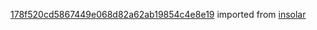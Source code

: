 [178f520cd5867449e068d82a62ab19854c4e8e19](https://github.com/insolar/insolar/commit/178f520cd5867449e068d82a62ab19854c4e8e19) imported from [insolar](https://github.com/insolar/insolar)
